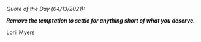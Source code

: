 *Quote of the Day (04/13/2021):*

_**Remove the temptation to settle for anything short of what you deserve.**_

Lorii Myers